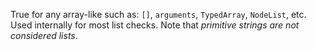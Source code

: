 True for any array-like such as: `[]`, `arguments`, `TypedArray`, `NodeList`, etc. Used internally for most list checks. Note that _primitive strings are not considered lists_.
